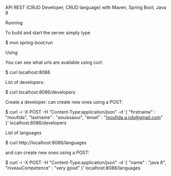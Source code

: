 API REST (CRUD Developer, CRUD language) with Maven, Spring Boot, Java 8

Running

To build and start the server simply type

$ mvn spring-boot:run  


Using

You can see what urls are available using curl:

$ curl localhost:8086


List of developers:


$ curl localhost:8086/developers


Create a developer: can create new ones using a POST:


$ curl -i -X POST -H "Content-Type:application/json" -d '{ "firstname" : "moufida", "lastname" : "aouissaoui", "email" : "moufida.a.job@gmail.com" }' localhost:8086/developers


List of languages

$ curl http://localhost:8086/languages

and can create new ones using a POST:


$ curl -i -X POST -H "Content-Type:application/json" -d '{ "name" : "java 8", "niveauCompetence" : "very good" }' localhost:8086/languages


